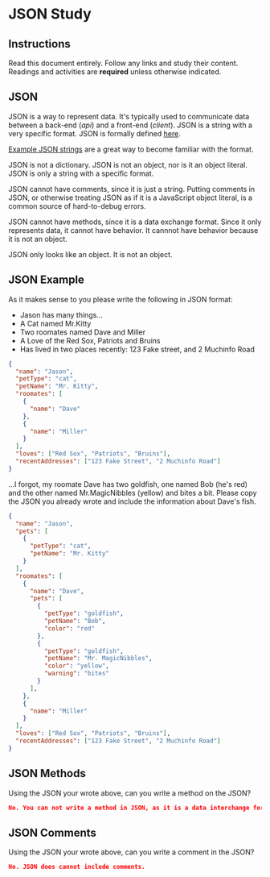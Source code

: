 # JSON Study

## Instructions

Read this document entirely. Follow any links and study their content. Readings
and activities are **required** unless otherwise indicated.

## JSON

JSON is a way to represent data. It's typically used to communicate data between
a back-end (*api*) and a front-end (*client*). JSON is a string with a very
specific format. JSON is formally defined [here](http://www.json.org/).

[Example JSON strings](http://json.org/example.html) are a great way to become
familiar with the format.

JSON is not a dictionary. JSON is not an object, nor is it an object literal.
JSON is only a string with a specific format.

JSON cannot have comments, since it is just a string. Putting comments in JSON,
or otherwise treating JSON as if it is a JavaScript object literal, is a common
source of hard-to-debug errors.

JSON cannot have methods, since it is a data exchange format. Since it only
represents data, it cannot have behavior. It cannnot have behavior because it is
not an object.

JSON only looks like an object. It is not an object.

## JSON Example

As it makes sense to you please write the following in JSON format:

-   Jason has many things...
-   A Cat named Mr.Kitty
-   Two roomates named Dave and Miller
-   A Love of the Red Sox, Patriots and Bruins
-   Has lived in two places recently: 123 Fake street, and 2 Muchinfo Road

```json
{
  "name": "Jason",
  "petType": "cat",
  "petName": "Mr. Kitty",
  "roomates": [
    {
      "name": "Dave"
    },
    {
      "name": "Miller"
    }
  ],
  "loves": ["Red Sox", "Patriots", "Bruins"],
  "recentAddresses": ["123 Fake Street", "2 Muchinfo Road"]
}
```

...I forgot, my roomate Dave has two goldfish, one named Bob (he's red) and the
other named Mr.MagicNibbles (yellow) and bites a bit. Please copy the JSON you
already wrote and include the information about Dave's fish.

```json
{
  "name": "Jason",
  "pets": [
    {
      "petType": "cat",
      "petName": "Mr. Kitty"
    }
  ],
  "roomates": [
    {
      "name": "Dave",
      "pets": [
        {
          "petType": "goldfish",
          "petName": "Bob",
          "color": "red"
        },
        {
          "petType": "goldfish",
          "petName": "Mr. MagicNibbles",
          "color": "yellow",
          "warning": "bites"
        }
      ],
    },
    {
      "name": "Miller"
    }
  ],
  "loves": ["Red Sox", "Patriots", "Bruins"],
  "recentAddresses": ["123 Fake Street", "2 Muchinfo Road"]
}
```

## JSON Methods

Using the JSON your wrote above, can you write a method on the JSON?

```json
No. You can not write a method in JSON, as it is a data interchange format.
```

## JSON Comments

Using the JSON your wrote above, can you write a comment in the JSON?

```json
No. JSON does cannot include comments.
```
